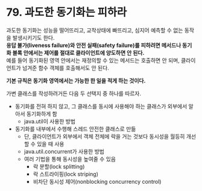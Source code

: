 # 79. 과도한 동기화는 피하라

과도한 동기화는 성능을 떨어뜨리고, 교착상태에 빠뜨리고, 심지어 예측할 수 없는 동작을 발생시키기도 한다.  
**응답 불가(liveness failure)와 안전 실패(safety failure)를 피하려면 메서드나 동기화 블록 안에서는 제어를 절대로 클라이언트에 양도하면 안 된다.**  
예를 들어 동기화된 영역 안에서는 재정의할 수 있는 메서드는 호출하면 안 되며, 클라이언트가 넘겨준 함수 객체를 호출해서도 안 된다.

**기본 규칙은 동기화 영역에서는 가능한 한 일을 적게 하는 것이다.**

가변 클래스를 작성하려거든 다음 두 선택지 중 하나를 따르자.

- 동기화를 전혀 하지 않고, 그 클래스를 동시에 사용해야 하는 클래스가 외부에서 알아서 동기화하게 함
    - java.util이 사용한 방법
- 동기화를 내부에서 수행해 스레드 안전한 클래스로 만듦
    - 단, 클라이언트가 외부에서 객체 전체에 락을 거는 것보다 동시성을 월등히 개선할 수 있을 때 사용
    - java.util.concurrent가 사용한 방법
    - 여러 기법을 통해 동시성을 높여줄 수 있음
        - 락 분할(lock splitting)
        - 락 스트라이핑(lock striping)
        - 비차단 동시성 제어(nonblocking concurrency control)